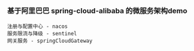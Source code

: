 ### 基于阿里巴巴 spring-cloud-alibaba 的微服务架构demo

  ```
注册与配置中心 - nacos
服务限流与降级 - sentinel
网关服务 - springCloudGateway
    
  ```
